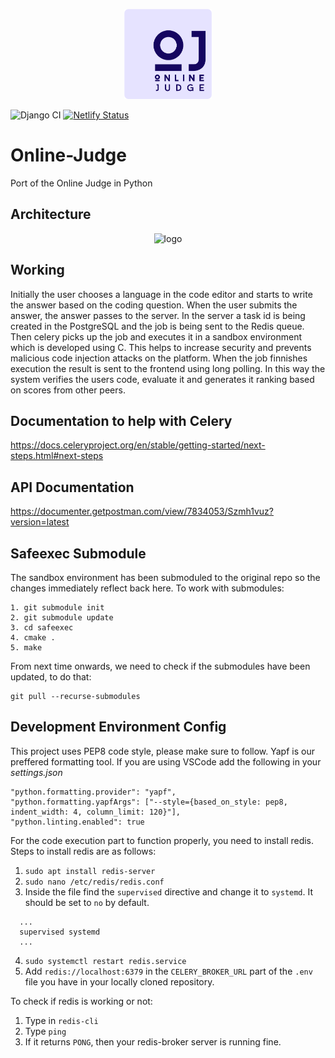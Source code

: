 <p align="center">
  <a href="#">
    <img alt="logo" src="website/public/oj.png" width="140" />
  </a>
</p>

![Django CI](https://github.com/himanshu272/Online-Judge/workflows/Django%20CI/badge.svg)
[![Netlify Status](https://api.netlify.com/api/v1/badges/acc85f90-6d93-45a2-863b-4b3eeaddf625/deploy-status)](https://app.netlify.com/sites/zen-galileo-d63570/deploys)

# Online-Judge
Port of the Online Judge in Python

## Architecture
<p align="center">
    <img alt="logo" src="website/public/ojarch.png" style="max-width:1200px;" />
</p>

## Working

Initially the user chooses a language in the code editor and starts to write the answer based on the coding question. When the user submits the answer, the answer passes to the server. In the server a task id is being created in the PostgreSQL and the job is being sent to the Redis queue. Then celery picks up the job and executes it in a sandbox environment which is developed using C. This helps to increase security and prevents malicious code injection attacks on the platform. When the job finnishes execution the result is sent to the frontend using long polling. In this way the system verifies the users code, evaluate it and generates it ranking based on scores from other peers.

## Documentation to help with Celery
https://docs.celeryproject.org/en/stable/getting-started/next-steps.html#next-steps

## API Documentation

https://documenter.getpostman.com/view/7834053/Szmh1vuz?version=latest

## Safeexec Submodule

The sandbox environment has been submoduled to the original repo so the changes immediately reflect back here.
To work with submodules:

```
1. git submodule init
2. git submodule update
3. cd safeexec
4. cmake .
5. make

```
From next time onwards, we need to check if the submodules have been updated, to do that:

```
git pull --recurse-submodules

```

## Development Environment Config
This project uses PEP8 code style, please make sure to follow. Yapf is our preffered formatting tool.
If you are using VSCode add the following in your *settings.json* 
```
"python.formatting.provider": "yapf",
"python.formatting.yapfArgs": ["--style={based_on_style: pep8, indent_width: 4, column_limit: 120}"],
"python.linting.enabled": true
```

For the code execution part to function properly, you need to install redis. Steps to install redis are as follows:

1. `sudo apt install redis-server`
2. `sudo nano /etc/redis/redis.conf`
3. Inside the file find the `supervised` directive and change it to `systemd`. It should be set to `no` by default.
  ```
    ...
    supervised systemd
    ...
  ```
4. `sudo systemctl restart redis.service`
5. Add `redis://localhost:6379` in the `CELERY_BROKER_URL` part of the `.env` file you have in your locally cloned repository.

To check if redis is working or not:

1. Type in `redis-cli`
2. Type `ping`
3. If it returns `PONG`, then your redis-broker server is running fine.

